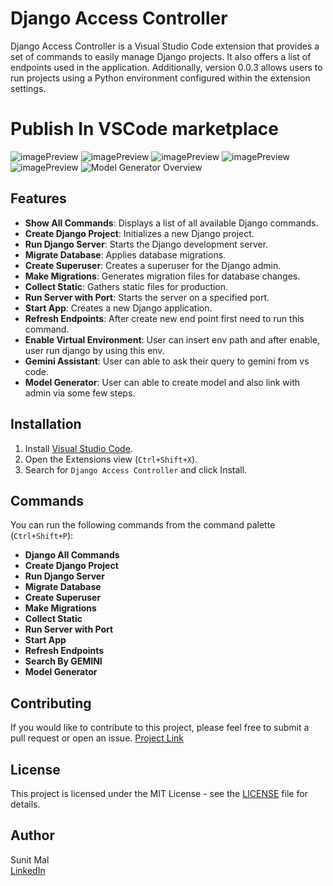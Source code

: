 # Django Access Controller

Django Access Controller is a Visual Studio Code extension that provides a set of commands to easily manage Django projects. It also offers a list of endpoints used in the application. Additionally, version 0.0.3 allows users to run projects using a Python environment configured within the extension settings.

# Publish In VSCode marketplace
![imagePreview](https://github.com/user-attachments/assets/7d1737e3-0a25-4132-9611-48c955b6942a)
![imagePreview](https://github.com/user-attachments/assets/9497f144-05db-4293-9c0b-cf0095ea4a4a)
![imagePreview](https://github.com/user-attachments/assets/d902ed51-915d-4811-a2e4-e09c537a0152)
![imagePreview](https://github.com/user-attachments/assets/ac756e04-7adb-4a63-b890-235ba75c64d5)
![imagePreview](https://github.com/user-attachments/assets/24f90f9a-7c2f-4047-b302-5077a4f720dc)
![Model Generator Overview](resources/readme/demo.gif)
## Features

- **Show All Commands**: Displays a list of all available Django commands.
- **Create Django Project**: Initializes a new Django project.
- **Run Django Server**: Starts the Django development server.
- **Migrate Database**: Applies database migrations.
- **Create Superuser**: Creates a superuser for the Django admin.
- **Make Migrations**: Generates migration files for database changes.
- **Collect Static**: Gathers static files for production.
- **Run Server with Port**: Starts the server on a specified port.
- **Start App**: Creates a new Django application.
- **Refresh Endpoints**: After create new end point first need to run this command.
- **Enable Virtual Environment**: User can insert env path and after enable, user run django by using this env.
- **Gemini Assistant**: User can able to ask their query to gemini from vs code.
- **Model Generator**: User can able to create model and also link with admin via some few steps.

## Installation

1. Install [Visual Studio Code](https://code.visualstudio.com/).
2. Open the Extensions view (`Ctrl+Shift+X`).
3. Search for `Django Access Controller` and click Install.

## Commands

You can run the following commands from the command palette (`Ctrl+Shift+P`):

- **Django All Commands**
- **Create Django Project**
- **Run Django Server**
- **Migrate Database**
- **Create Superuser**
- **Make Migrations**
- **Collect Static**
- **Run Server with Port**
- **Start App**
- **Refresh Endpoints**
- **Search By GEMINI**
- **Model Generator**

## Contributing

If you would like to contribute to this project, please feel free to submit a pull request or open an issue.
[Project Link](https://github.com/sunit-mal/django-access-controller.git)

## License

This project is licensed under the MIT License - see the [LICENSE](https://github.com/sunit-mal/django-access-controller/blob/main/LICENSE) file for details.

## Author

Sunit Mal  
[LinkedIn](https://www.linkedin.com/in/sunit-mal/)
